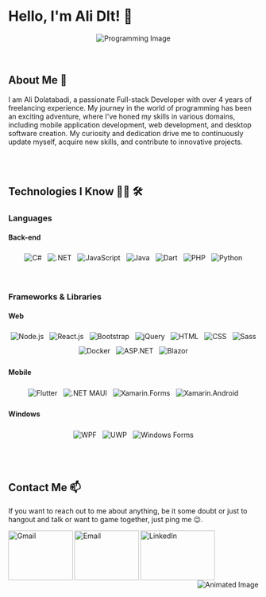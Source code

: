 # Hello, I'm Ali Dlt! 👋

<div align="center">
  <img src="https://github.com/AliDlt/ResourcesForREADME/blob/master/images/programming.webp" alt="Programming Image">
</div>

<br>
<br>

## About Me 💬

I am Ali Dolatabadi, a passionate Full-stack Developer with over 4 years of freelancing experience. My journey in the world of programming has been an exciting adventure, where I've honed my skills in various domains, including mobile application development, web development, and desktop software creation. My curiosity and dedication drive me to continuously update myself, acquire new skills, and contribute to innovative projects.

<br>
<br>

## Technologies I Know 👨‍💻 🛠

### Languages

#### Back-end

<p align="center">
  <img src="https://github.com/AliDlt/ResourcesForREADME/blob/master/languages/csharp.svg" alt="C#" style="vertical-align:top; margin:6px 4px">
  
  <img src="https://github.com/AliDlt/ResourcesForREADME/blob/master/languages/csharp_dotnet.svg" alt=".NET" style="vertical-align:top; margin:6px 4px">
  
  <img src="https://github.com/AliDlt/ResourcesForREADME/blob/master/languages/js.svg" alt="JavaScript" style="vertical-align:top; margin:6px 4px">
  
  <img src="https://github.com/AliDlt/ResourcesForREADME/blob/master/languages/java.svg" alt="Java" style="vertical-align:top; margin:6px 4px">
  
  <img src="https://github.com/AliDlt/ResourcesForREADME/blob/master/languages/dart_colour.svg" alt="Dart" style="vertical-align:top; margin:6px 4px">
  
  <img src="https://github.com/AliDlt/ResourcesForREADME/blob/master/languages/php.svg" alt="PHP" style="vertical-align:top; margin:6px 4px">
  
  <img src="https://github.com/AliDlt/ResourcesForREADME/blob/master/languages/python.svg" alt="Python" style="vertical-align:top; margin:6px 4px">
</p>

<br>

### Frameworks & Libraries

#### Web

<p align="center">
  <img src="https://github.com/AliDlt/ResourcesForREADME/blob/master/frameworks/web/nodejs.svg" alt="Node.js" style="vertical-align:top; margin:6px 4px">
  
  <img src="https://github.com/AliDlt/ResourcesForREADME/blob/master/frameworks/web/react.svg" alt="React.js" style="vertical-align:top; margin:6px 4px">
  
  <img src="https://github.com/AliDlt/ResourcesForREADME/blob/master/frameworks/web/bootstrap.svg" alt="Bootstrap" style="vertical-align:top; margin:6px 4px">
  
  <img src="https://github.com/AliDlt/ResourcesForREADME/blob/master/frameworks/web/jquery.svg" alt="jQuery" style="vertical-align:top; margin:6px 4px">
  
  <img src="https://github.com/AliDlt/ResourcesForREADME/blob/master/languages/html.svg" alt="HTML" style="vertical-align:top; margin:6px 4px">
  
  <img src="https://github.com/AliDlt/ResourcesForREADME/blob/master/languages/css3.svg" alt="CSS" style="vertical-align:top; margin:6px 4px">
  
  <img src="https://github.com/AliDlt/ResourcesForREADME/blob/master/languages/sass.svg" alt="Sass" style="vertical-align:top; margin:6px 4px">
  
  <img src="https://github.com/AliDlt/ResourcesForREADME/blob/master/frameworks/web/docker.svg" alt="Docker" style="vertical-align:top; margin:6px 4px">
  
  <img src="https://github.com/AliDlt/ResourcesForREADME/blob/master/frameworks/web/docker.svg" alt="ASP.NET" style="vertical-align:top; margin:6px 4px">
  
  <img src="https://github.com/AliDlt/ResourcesForREADME/blob/master/frameworks/web/docker.svg" alt="Blazor" style="vertical-align:top; margin:6px 4px">
</p>

#### Mobile

<p align="center">
  <img src="https://github.com/AliDlt/ResourcesForREADME/blob/master/frameworks/mobile/flutter.svg" alt="Flutter" style="vertical-align:top; margin:6px 4px">
  
  <img src="https://github.com/AliDlt/ResourcesForREADME/blob/master/frameworks/mobile/flutter.svg" alt=".NET MAUI" style="vertical-align:top; margin:6px 4px">
  
  <img src="https://github.com/AliDlt/ResourcesForREADME/blob/master/frameworks/mobile/xamarin_forms.svg" alt="Xamarin.Forms" style="vertical-align:top; margin:6px 4px">
  
  <img src="https://github.com/AliDlt/ResourcesForREADME/blob/master/frameworks/mobile/xamarin_android.svg" alt="Xamarin.Android" style="vertical-align:top; margin:6px 4px">
</p>

#### Windows

<p align="center">
  <img src="https://github.com/AliDlt/ResourcesForREADME/blob/master/frameworks/windows/wpf.svg" alt="WPF" style="vertical-align:top; margin:6px 4px">
  
  <img src="https://github.com/AliDlt/ResourcesForREADME/blob/master/frameworks/windows/uwp.svg" alt="UWP" style="vertical-align:top; margin:6px 4px">
  
  <img src="https://github.com/AliDlt/ResourcesForREADME/blob/master/frameworks/mobile/xamarin_forms.svg" alt="Windows Forms" style="vertical-align:top; margin:6px 4px">
</p>

<br>
<br>

## Contact Me 📫

If you want to reach out to me about anything, be it some doubt or just to hangout and talk or want to game together, just ping me 😉.

<a href="mailto:alidlt4@gmail.com">
  <img align="left" alt="Gmail" width="130" height="100" src="https://github.com/AliDlt/ResourcesForREADME/blob/master/socials/gmail.svg" />
</a>

<a href="mailto:alidlt1@yahoo.com">
  <img align="left" alt="Email" width="130" height="100" src="https://github.com/AliDlt/ResourcesForREADME/blob/master/socials/email_me.svg" />
</a>

<a href="https://www.linkedin.com/in/ali-dolatabadi-8139721b5/">
  <img align="left" alt="LinkedIn" width="150" height="100" src="https://github.com/AliDlt/ResourcesForREADME/blob/master/socials/linkedin.svg" />
</a>

<div align="right">
  <img src="https://github.com/Xx-Ashutosh-xX/Xx-Ashutosh-xX/blob/master/assets/93195.gif" alt="Animated Image">
</div>
